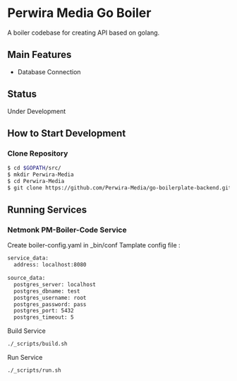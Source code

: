 # Perwira Media Go Boiler

A boiler codebase for creating API based on golang.

## Main Features

- Database Connection

## Status
Under Development

## How to Start Development

### Clone Repository
```bash
$ cd $GOPATH/src/
$ mkdir Perwira-Media
$ cd Perwira-Media
$ git clone https://github.com/Perwira-Media/go-boilerplate-backend.git
```

## Running Services

### Netmonk PM-Boiler-Code Service

Create boiler-config.yaml in _bin/conf
Tamplate config file :
```bash
service_data:
  address: localhost:8080
  
source_data:
  postgres_server: localhost
  postgres_dbname: test
  postgres_username: root
  postgres_password: pass
  postgres_port: 5432
  postgres_timeout: 5

```

Build Service
```bash
./_scripts/build.sh
```

Run Service
```bash
./_scripts/run.sh
```